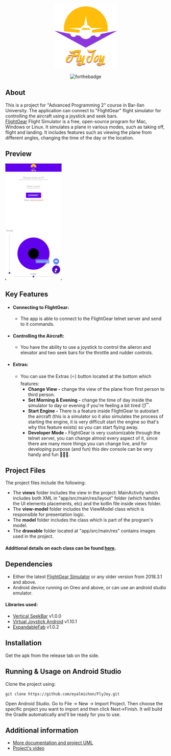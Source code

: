 <div align="center">
<img src="app/src/main/res/drawable/fly_joy_logo.png" alt="Logo" height="200">

![forthebadge](https://img.shields.io/badge/Made%20with-Kotlin-blueviolet)

</div>

## About

This is a project for "Advanced Programming 2" course in Bar-Ilan University. The application can connect to "FlightGear" flight simulator for controlling the aircraft using a joystick and seek bars.<br>
[FlightGear](https://www.flightgear.org/) Flight Simulator is a free, open-source program for Mac, Windows or Linux. It simulates a plane in various modes, such as taking off, flight and landing. It includes features such as viewing the plane from different angles, changing the time of the day or the location.

## Preview

![FlyJoy Preview](./docs/images/flyjoy_preview.gif)

## Key Features

- #### Connecting to FlightGear:
  - The app is able to connect to the FlightGear telnet server and send to it commands.
- #### Controlling the Aircraft:
  - You have the ability to use a joystick to control the aileron and elevator and two seek bars for the throttle and rudder controls.
- #### Extras:
  - You can use the Extras (⭐) button located at the bottom which features:
    - <b>Change View -</b> change the view of the plane from first person to third person.
    - <b>Set Morning & Evening -</b> change the time of day inside the simulator to day or evening if you're feeling a bit tired 😴.
    - <b>Start Engine -</b> There is a feature inside FlightGear to autostart the aircraft (this is a simulator so it also simulates the process of starting the engine, it is very difficult start the engine so that's why this feature exists) so you can start flying away.
    - <b>Developer Mode -</b> FlightGear is very customizable through the telnet server, you can change almost every aspect of it, since there are many more things you can change live, and for developing purpose (and fun) this dev console can be very handy and fun 👨🏻‍💻.

## Project Files

The project files include the following:

- The <b>views</b> folder includes the view in the project: MainActivity which includes both XML in "app/src/main/res/layout" folder (which handles the UI elements placements, etc) and the kotlin file inside views folder.
- The <b>view-model</b> folder includes the ViewModel class which is responsible for presentation logic.
- The <b>model</b> folder includes the class which is part of the program's model.
- The <b>drawable</b> folder located at "app/src/main/res" contains images used in the project.

#### Additional details on each class can be found [here](docs/classesInfo.md).

## Dependencies

- Either the latest [FlightGear Simulator](https://www.flightgear.org/download/) or any older version from 2018.3.1 and above.
- Android device running on Oreo and above, or can use an android studio emulator.

#### Libraries used:

- [Vertical SeekBar](https://github.com/h6ah4i/android-verticalseekbar) v1.0.0
- [Virtual Joystick Android](https://github.com/controlwear/virtual-joystick-android) v1.10.1
- [ExpandableFab](https://github.com/nambicompany/expandable-fab) v1.0.2

## Installation

Get the apk from the release tab on the side.

## Running & Usage on Android Studio

Clone the project using:

```
git clone https://github.com/eyalmichon/FlyJoy.git
```

Open Android Studio. Go to File -> New -> Import Project. Then choose the specific project you want to import and then click Next->Finish. It will build the Gradle automatically and'll be ready for you to use.

## Additional information

- [More documentation and project UML](docs/classesInfo.md)
- [Project's video]()
